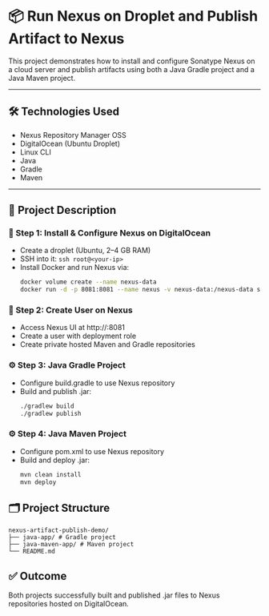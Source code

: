 # 📦 Run Nexus on Droplet and Publish Artifact to Nexus

This project demonstrates how to install and configure Sonatype Nexus on a cloud server and publish artifacts using both a Java Gradle project and a Java Maven project.

---

## 🛠️ Technologies Used

- Nexus Repository Manager OSS
- DigitalOcean (Ubuntu Droplet)
- Linux CLI
- Java
- Gradle
- Maven

---

## 📌 Project Description

### 🔐 Step 1: Install & Configure Nexus on DigitalOcean

- Create a droplet (Ubuntu, 2–4 GB RAM)
- SSH into it: `ssh root@<your-ip>`
- Install Docker and run Nexus via:
  ```bash
  docker volume create --name nexus-data
  docker run -d -p 8081:8081 --name nexus -v nexus-data:/nexus-data sonatype/nexus3
  ```

### 👤 Step 2: Create User on Nexus

- Access Nexus UI at http://<your-ip>:8081
- Create a user with deployment role
- Create private hosted Maven and Gradle repositories

### ⚙️ Step 3: Java Gradle Project

- Configure build.gradle to use Nexus repository
- Build and publish .jar:
  ```bash
  ./gradlew build
  ./gradlew publish
  ```

### ⚙️ Step 4: Java Maven Project

- Configure pom.xml to use Nexus repository
- Build and deploy .jar:
  ```bash
  mvn clean install
  mvn deploy
  ```

## 🗂️ Project Structure

```text
nexus-artifact-publish-demo/
├── java-app/ # Gradle project
├── java-maven-app/ # Maven project
└── README.md
```

## ✅ Outcome

Both projects successfully built and published .jar files to Nexus repositories hosted on DigitalOcean.
